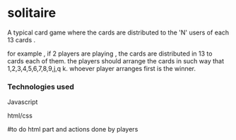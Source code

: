 # solitaire

A typical card game 
where the cards are distributed to the  'N' users of each 13 cards  . 

for example , if 2 players are playing , the cards are distributed in 13 to  cards each of them.
the players should arrange the cards in such way that 1,2,3,4,5,6,7,8,9,j,q k.
whoever player arranges first is the winner.

### Technologies used
Javascript 

html/css


#to do html part and actions done by players
